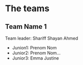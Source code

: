 # The teams 

## Team Name 1
Team leader: Shariff Shayan Ahmed

* Junion1: Prenom Nom
* Junior2: Prenom Nom...
* Junior3: Emma Justine